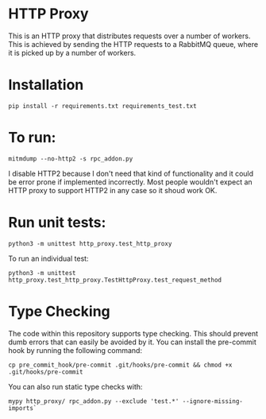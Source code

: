 # HTTP Proxy

This is an HTTP proxy that distributes requests over a number of workers. This
is achieved by sending the HTTP requests to a RabbitMQ queue, where it is
picked up by a number of workers.

# Installation

```
pip install -r requirements.txt requirements_test.txt
```

# To run:

```
mitmdump --no-http2 -s rpc_addon.py
```

I disable HTTP2 because I don't need that kind of functionality and it could be
error prone if implemented incorrectly. Most people wouldn't expect an HTTP
proxy to support HTTP2 in any case so it shoud work OK.


# Run unit tests:

```
python3 -m unittest http_proxy.test_http_proxy
```

To run an individual test:

```
python3 -m unittest http_proxy.test_http_proxy.TestHttpProxy.test_request_method
```

# Type Checking

The code within this repository supports type checking. This should prevent
dumb errors that can easily be avoided by it. You can install the pre-commit
hook by running the following command:

```
cp pre_commit_hook/pre-commit .git/hooks/pre-commit && chmod +x .git/hooks/pre-commit
```

You can also run static type checks with: 

```
mypy http_proxy/ rpc_addon.py --exclude 'test.*' --ignore-missing-imports`
```
